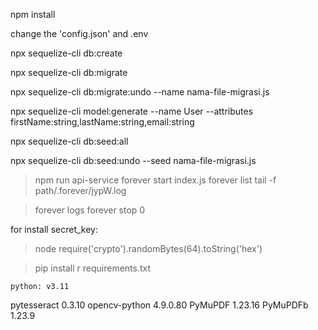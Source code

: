 npm install

change the 'config.json' and .env

npx sequelize-cli db:create

npx sequelize-cli db:migrate

npx sequelize-cli db:migrate:undo --name nama-file-migrasi.js

npx sequelize-cli model:generate --name User --attributes firstName:string,lastName:string,email:string

npx sequelize-cli db:seed:all

npx sequelize-cli db:seed:undo --seed nama-file-migrasi.js

> npm run api-service
> forever start index.js
> forever list
> tail -f path/.forever/jypW.log

> forever logs
> forever stop 0

for install secret_key:

> node
> require('crypto').randomBytes(64).toString('hex')

> pip install r requirements.txt

`python: v3.11`

pytesseract 0.3.10
opencv-python 4.9.0.80
PyMuPDF 1.23.16
PyMuPDFb 1.23.9
